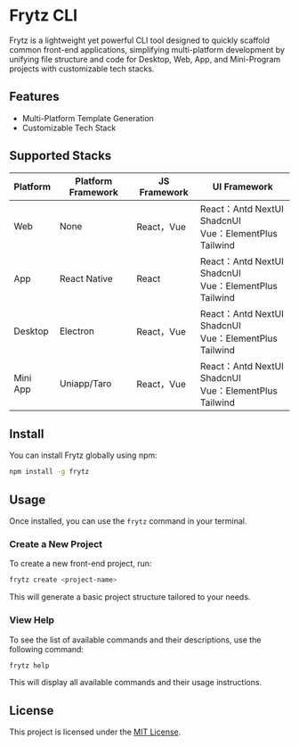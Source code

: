 # Frytz CLI

Frytz is a lightweight yet powerful CLI tool designed to quickly scaffold common front-end applications, simplifying multi-platform development by unifying file structure and code for Desktop, Web, App, and Mini-Program projects with customizable tech stacks.

## Features

- Multi-Platform Template Generation
- Customizable Tech Stack

## Supported Stacks

| Platform | Platform Framework | JS Framework | UI Framework                                                 |
| -------- | ------------------ | ------------ | ------------------------------------------------------------ |
| Web      | None               | React，Vue   | React：Antd  NextUI  ShadcnUI<br />Vue：ElementPlus<br />Tailwind |
| App      | React Native       | React        | React：Antd  NextUI  ShadcnUI<br />Vue：ElementPlus<br />Tailwind |
| Desktop  | Electron           | React，Vue   | React：Antd  NextUI  ShadcnUI<br />Vue：ElementPlus<br />Tailwind |
| Mini App | Uniapp/Taro        | React，Vue   | React：Antd  NextUI  ShadcnUI<br />Vue：ElementPlus<br />Tailwind |

## Install

You can install Frytz globally using npm:

```bash
npm install -g frytz
```

## Usage

Once installed, you can use the `frytz` command in your terminal.

### Create a New Project

To create a new front-end project, run:

```bash
frytz create <project-name>
```

This will generate a basic project structure tailored to your needs.

### View Help

To see the list of available commands and their descriptions, use the following command:

```bash
frytz help
```

This will display all available commands and their usage instructions.

## License

This project is licensed under the [MIT License](https://opensource.org/licenses/MIT).
